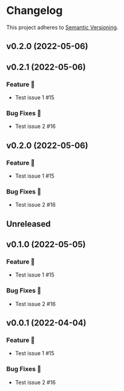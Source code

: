 # Changelog

This project adheres to [Semantic Versioning](http://semver.org/).

## v0.2.0 (2022-05-06)

## v0.2.1 (2022-05-06)

### Feature 🎉

- Test issue 1 #15

### Bug Fixes 🐛

- Test issue 2 #16

## v0.2.0 (2022-05-06)

### Feature 🎉

- Test issue 1 #15

### Bug Fixes 🐛

- Test issue 2 #16

## Unreleased

## v0.1.0 (2022-05-05)

### Feature 🎉

- Test issue 1 #15

### Bug Fixes 🐛

- Test issue 2 #16

## v0.0.1 (2022-04-04)

### Feature 🎉

- Test issue 1 #15

### Bug Fixes 🐛

- Test issue 2 #16